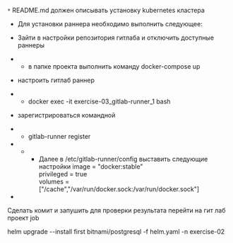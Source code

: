 `*` README.md должен описывать установку kubernetes кластера
  
* Для установки раннера необходимо выполнить следующее:

* Зайти в настройки репозитория гитлаба и отключить доступные раннеры
* * в папке проекта выполнить команду docker-compose up
* настроить гитлаб раннер
* *  docker exec -it exercise-03_gitlab-runner_1 bash
* зарегистрироваться командной
* * gitlab-runner register
* * * Далее в /etc/gitlab-runner/config выставить следующие настройки
      image = "docker:stable"                                                                                                                              
      privileged = true                                                                                                                                    
      volumes = ["/cache","/var/run/docker.sock:/var/run/docker.sock"]
* 
 
Сделать комит и запушить
для проверки результата  перейти на гит лаб проект job




 
helm upgrade --install first bitnami/postgresql -f helm.yaml -n exercise-02